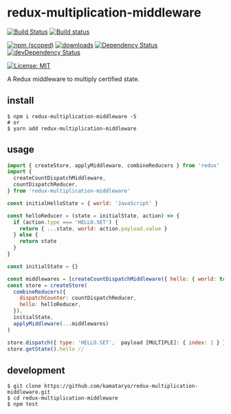 # redux-multiplication-middleware

[![Build Status](https://travis-ci.org/kamataryo/redux-multiplication-middleware.svg?branch=master)](https://travis-ci.org/kamataryo/redux-multiplication-middleware)
[![Build status](https://ci.appveyor.com/api/projects/status/yhpc128t9efo5b1k?svg=true)](https://ci.appveyor.com/project/kamataryo/redux-multiplication-middleware)

[![npm (scoped)](https://img.shields.io/npm/v/redux-multiplication-middleware.svg)](https://www.npmjs.com/package/redux-multiplication-middleware)
[![downloads](https://img.shields.io/npm/dt/redux-multiplication-middleware.svg)](https://www.npmjs.com/package/redux-multiplication-middleware)
[![Dependency Status](https://img.shields.io/david/kamataryo/redux-multiplication-middleware.svg?style=flat)](https://david-dm.org/kamataryo/redux-multiplication-middleware)
[![devDependency Status](https://img.shields.io/david/dev/kamataryo/redux-multiplication-middleware.svg?style=flat)](https://david-dm.org/kamataryo/redux-multiplication-middleware#info=devDependencies)

[![License: MIT](https://img.shields.io/badge/License-MIT-yellow.svg)](https://opensource.org/licenses/MIT)

A Redux middleware to multiply certified state.

## install

```shell
$ npm i redux-multiplication-middleware -S
# or
$ yarn add redux-multiplication-middleware
```

## usage

```javascript
import { createStore, applyMiddleware, combineReducers } from 'redux'
import {
  createCountDispatchMiddleware,
  countDispatchReducer,
} from 'redux-multiplication-middleware'

const initialHelloState = { world: 'JavaScript' }

const helloReducer = (state = initialState, action) => {
  if (action.type === 'HELLO.SET') {
    return { ...state, world: action.payload.value }
  } else {
    return state
  }
}

const initialState = {}

const middlewares = [createCountDispatchMiddleware({ hello: { world: true } })]
const store = createStore(
  combineReducers({
    dispatchCounter: countDispatchReducer,
    hello: helloReducer,
  }),
  initialState,
  applyMiddleware(...middlewares)
)

store.dispatch({ type: 'HELLO.SET',  payload [MULTIPLE]: { index: 1 } })
store.getState().hello // 
```

## development

```shell
$ git clone https://github.com/kamataryo/redux-multiplication-middleware.git
$ cd redux-multiplication-middleware
$ npm test
```
